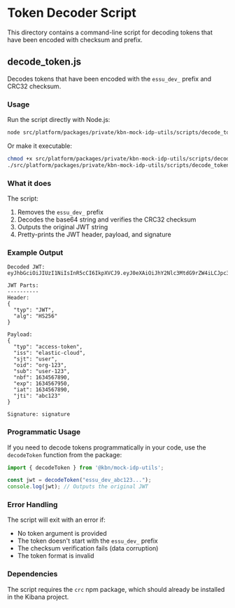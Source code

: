 # Token Decoder Script

This directory contains a command-line script for decoding tokens that have been encoded with checksum and prefix.

## decode_token.js

Decodes tokens that have been encoded with the `essu_dev_` prefix and CRC32 checksum.

### Usage

Run the script directly with Node.js:

```bash
node src/platform/packages/private/kbn-mock-idp-utils/scripts/decode_token.js "essu_dev_YOUR_TOKEN_HERE"
```

Or make it executable:

```bash
chmod +x src/platform/packages/private/kbn-mock-idp-utils/scripts/decode_token.js
./src/platform/packages/private/kbn-mock-idp-utils/scripts/decode_token.js "essu_dev_YOUR_TOKEN_HERE"
```

### What it does

The script:
1. Removes the `essu_dev_` prefix
2. Decodes the base64 string and verifies the CRC32 checksum
3. Outputs the original JWT string
4. Pretty-prints the JWT header, payload, and signature

### Example Output

```
Decoded JWT:
eyJhbGciOiJIUzI1NiIsInR5cCI6IkpXVCJ9.eyJ0eXAiOiJhY2Nlc3MtdG9rZW4iLCJpc3MiOiJlbGFzdGljLWNsb3VkIiwic2p0IjoidXNlciIsIm9pZCI6Im9yZy0xMjMiLCJzdWIiOiJ1c2VyLTEyMyIsIm5iZiI6MTYzNDU2Nzg5MCwiZXhwIjoxNjM0NTY3OTUwLCJpYXQiOjE2MzQ1Njc4OTAsImp0aSI6ImFiYzEyMyJ9.signature

JWT Parts:
----------
Header:
{
  "typ": "JWT",
  "alg": "HS256"
}

Payload:
{
  "typ": "access-token",
  "iss": "elastic-cloud",
  "sjt": "user",
  "oid": "org-123",
  "sub": "user-123",
  "nbf": 1634567890,
  "exp": 1634567950,
  "iat": 1634567890,
  "jti": "abc123"
}

Signature: signature
```

### Programmatic Usage

If you need to decode tokens programmatically in your code, use the `decodeToken` function from the package:

```typescript
import { decodeToken } from '@kbn/mock-idp-utils';

const jwt = decodeToken("essu_dev_abc123...");
console.log(jwt); // Outputs the original JWT
```

### Error Handling

The script will exit with an error if:
- No token argument is provided
- The token doesn't start with the `essu_dev_` prefix
- The checksum verification fails (data corruption)
- The token format is invalid

### Dependencies

The script requires the `crc` npm package, which should already be installed in the Kibana project.
